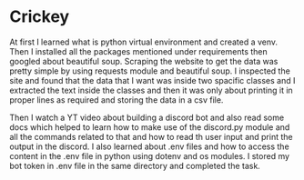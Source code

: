 # Crickey

At first I learned what is python virtual environment and created a venv. Then I installed all the packages mentioned under requirements then googled about beautiful soup.
Scraping the website to get the data was pretty simple by using requests module and beautiful soup. I inspected the site and found that the data that I want was inside two spacific classes and I extracted the text inside the classes and then it was only about printing it in proper lines as required and storing the data in a csv file.


Then I watch a YT video about building a discord bot and also read some docs which helped to learn how to make use of the discord.py module and all the commands related to that and how to read th user input and print the output in the discord.
I also learned about .env files and how to access the content in the .env file in python using dotenv and os modules. I stored my bot token in .env file in the same directory and completed the task.
